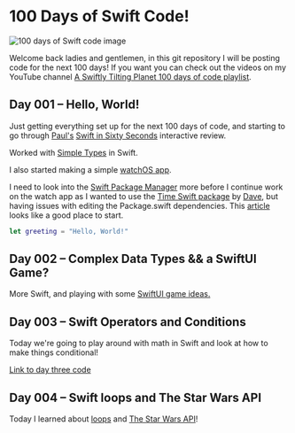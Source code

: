 # 100 Days of Swift Code!
![100 days of Swift code image](https://github.com/calebrwells/100-Days-of-Swift-Code-2020/blob/master/100%20Days%20of%20Swift.png)

Welcome back ladies and gentlemen, in this git repository I will be posting code for the next 100 days! 
If you want you can check out the videos on my YouTube channel [A Swiftly Tilting Planet 100 days of code playlist](https://www.youtube.com/playlist?list=PLomLuS7LD16doB7_VAWRCI8Zu5QAR3pfK).

## Day 001 – Hello, World!

Just getting everything set up for the next 100 days of code, and starting to go through [Paul's](https://twitter.com/twostraws) [Swift in Sixty Seconds](https://www.hackingwithswift.com/review) interactive review.

Worked with [Simple Types](https://github.com/calebrwells/100-Days-of-Swift-Code-2020/blob/master/Swift/MyPlayground.playground/Contents.swift) in Swift.

I also started making a simple [watchOS app](https://github.com/calebrwells/100-Days-of-Swift-Code-2020/tree/master/Apps/watchOS/Countdown%20Timer).

I need to look into the [Swift Package Manager](https://swift.org/package-manager/) more before I continue work on the watch app as I wanted to use the [Time Swift package](https://github.com/davedelong/time) by [Dave](https://twitter.com/davedelong), but having issues with editing the Package.swift dependencies. This [article](https://useyourloaf.com/blog/editing-a-swift-package/) looks like a good place to start.

```swift
let greeting = "Hello, World!"
``` 

## Day 002 – Complex Data Types && a SwiftUI Game?

More Swift, and playing with some [SwiftUI game ideas.](https://github.com/calebrwells/100-Days-of-Swift-Code-2020/tree/master/Apps/iOS/HyperCard)

## Day 003 – Swift Operators and Conditions

Today we're going to play around with math in Swift and look at how to make things conditional!

[Link to day three code](https://github.com/calebrwells/100-Days-of-Swift-Code-2020/blob/master/Swift/Operators%20and%20Conditions%20Playground.playground/Contents.swift)

## Day 004 – Swift loops and The Star Wars API

Today I learned about [loops](https://www.hackingwithswift.com/100/swiftui/4) and [The Star Wars API](https://swapi.dev)!
